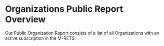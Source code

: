 # Organizations Public Report Overview

Our Public Organization Report consists of a list of all Organizations with an active subscription in the M-RETS. 
